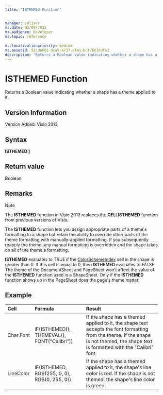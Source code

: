 ```yaml
---
title: "ISTHEMED Function"
 
 
manager: soliver
ms.date: 03/09/2015
ms.audience: Developer
ms.topic: reference
 
ms.localizationpriority: medium
ms.assetid: 91cde601-dca9-4737-afe1-bdf76638dfe3
description: "Returns a Boolean value indicating whether a shape has a theme applied to it."
---
```


# ISTHEMED Function

Returns a Boolean value indicating whether a shape has a theme applied to it. 
  
## Version Information

Version Added: Visio 2013 
  
## Syntax

 **ISTHEMED**()
  
## Return value

Boolean
  
## Remarks

> [!NOTE]
> The **ISTHEMED** function in Visio 2013 replaces the **CELLISTHEMED** function from previous versions of Visio. 
  
The **ISTHEMED** function lets you assign appropriate parts of a theme's formatting to a shape but retain the ability to override other parts of the theme formatting with manually-applied formatting. If you subsequently reapply the theme, any manual formatting is overridden and the shape takes on all of the theme's formatting. 
  
 **ISTHEMED** evaluates to TRUE if the [ColorSchemeIndex](colorschemeindex-cell-theme-properties-section.md) cell in the shape is greater than 0. If this cell is equal to 0, then **ISTHEMED** evaluates to FALSE. The theme of the DocumentSheet and PageSheet won't affect the value of the **ISTHEMED** function used in a ShapeSheet. Only if the **ISTHEMED** function shows up in the PageSheet does the page's theme matter. 
  
## Example

|Cell  <br/> |Formula  <br/> |Result  <br/> |
|:-----|:-----|:-----|
|Char.Font  <br/> |IF(ISTHEMED(), THEMEVAL(), FONT("Calibri"))  <br/> |If the shape has a themed applied to it, the shape text accepts the font formatting from the theme. If the shape is not themed, the shape text is formatted with the "Calibri" font. |
|LineColor  <br/> |IF(ISTHEMED, RGB(255, 0, 0), RGB(0, 255, 0))  <br/> |If the shape has a themed applied to it, the shape's line color is red. If the shape is not themed, the shape's line color is green. |
   

